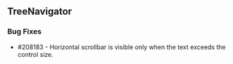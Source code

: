 ## TreeNavigator

### Bug Fixes 

* \#208183 - Horizontal scrollbar is visible only when the text exceeds the control size.
